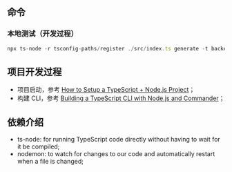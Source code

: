 ## 命令

### 本地测试（开发过程）

```typescript
npx ts-node -r tsconfig-paths/register ./src/index.ts generate -t backend --dir ../energy-hx-backend
```

## 项目开发过程

- 项目启动，参考 [How to Setup a TypeScript + Node.js Project](https://khalilstemmler.com/blogs/typescript/node-starter-project/)；
- 构建 CLI，参考 [Building a TypeScript CLI with Node.js and Commander](https://blog.logrocket.com/building-typescript-cli-node-js-commander/#getting-started-configuring-typescript)；

## 依赖介绍

- ts-node: for running TypeScript code directly without having to wait for it be compiled;
- nodemon: to watch for changes to our code and automatically restart when a file is changed;
